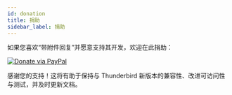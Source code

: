 ```yaml
---
id: donation
title: 捐助
sidebar_label: 捐助
---
```


如果您喜欢“带附件回复”并愿意支持其开发，欢迎在此捐助：

[![Donate via PayPal](https://raw.githubusercontent.com/stefan-niedermann/paypal-donate-button/master/paypal-donate-button.png)](https://www.paypal.com/donate/?hosted_button_id=L2NQXHB7FQ5FJ)

感谢您的支持！这将有助于保持与 Thunderbird 新版本的兼容性、改进可访问性与测试，并及时更新文档。
